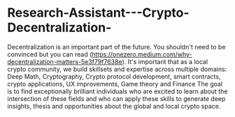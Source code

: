 # Research-Assistant---Crypto-Decentralization-
Decentralization is an important part of the future. You shouldn't need to be convinced but you can read (https://onezero.medium.com/why-decentralization-matters-5e3f79f7638e).    It's important that as a local crypto community, we build skillsets and expertise across multiple domains: Deep Math, Cryptography, Crypto protocol development, smart contracts, crypto applications, UX improvements, Game theory and Finance   The goal is to find exceptionally brilliant individuals who are excited to learn about the intersection of these fields and who can apply these skills to generate deep insights, thesis and opportunities about the global and local crypto space.

